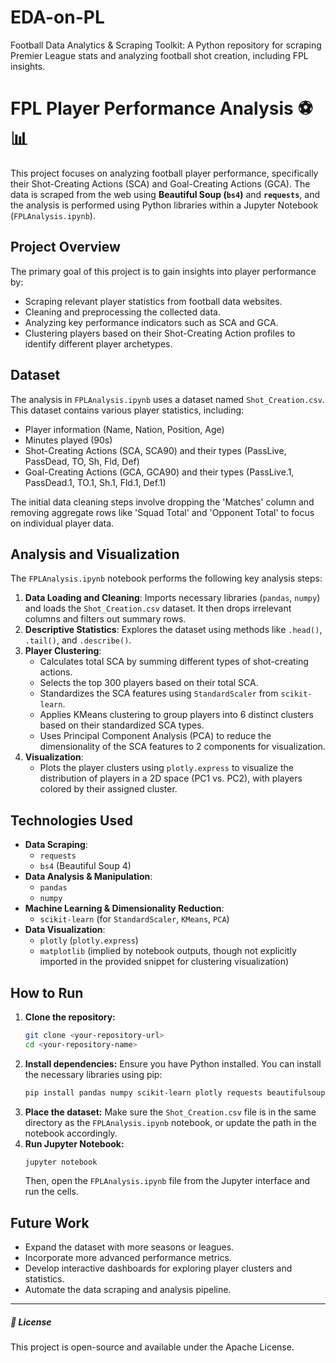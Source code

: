# EDA-on-PL
Football Data Analytics &amp; Scraping Toolkit: A Python repository for scraping Premier League stats and analyzing football shot creation, including FPL insights.

# FPL Player Performance Analysis ⚽📊

This project focuses on analyzing football player performance, specifically their Shot-Creating Actions (SCA) and Goal-Creating Actions (GCA). The data is scraped from the web using **Beautiful Soup (`bs4`)** and **`requests`**, and the analysis is performed using Python libraries within a Jupyter Notebook (`FPLAnalysis.ipynb`).

## Project Overview

The primary goal of this project is to gain insights into player performance by:
* Scraping relevant player statistics from football data websites.
* Cleaning and preprocessing the collected data.
* Analyzing key performance indicators such as SCA and GCA.
* Clustering players based on their Shot-Creating Action profiles to identify different player archetypes.

## Dataset

The analysis in `FPLAnalysis.ipynb` uses a dataset named `Shot_Creation.csv`. This dataset contains various player statistics, including:
* Player information (Name, Nation, Position, Age)
* Minutes played (90s)
* Shot-Creating Actions (SCA, SCA90) and their types (PassLive, PassDead, TO, Sh, Fld, Def)
* Goal-Creating Actions (GCA, GCA90) and their types (PassLive.1, PassDead.1, TO.1, Sh.1, Fld.1, Def.1)

The initial data cleaning steps involve dropping the 'Matches' column and removing aggregate rows like 'Squad Total' and 'Opponent Total' to focus on individual player data.

## Analysis and Visualization

The `FPLAnalysis.ipynb` notebook performs the following key analysis steps:
1.  **Data Loading and Cleaning**: Imports necessary libraries (`pandas`, `numpy`) and loads the `Shot_Creation.csv` dataset. It then drops irrelevant columns and filters out summary rows.
2.  **Descriptive Statistics**: Explores the dataset using methods like `.head()`, `.tail()`, and `.describe()`.
3.  **Player Clustering**:
    * Calculates total SCA by summing different types of shot-creating actions.
    * Selects the top 300 players based on their total SCA.
    * Standardizes the SCA features using `StandardScaler` from `scikit-learn`.
    * Applies KMeans clustering to group players into 6 distinct clusters based on their standardized SCA types.
    * Uses Principal Component Analysis (PCA) to reduce the dimensionality of the SCA features to 2 components for visualization.
4.  **Visualization**:
    * Plots the player clusters using `plotly.express` to visualize the distribution of players in a 2D space (PC1 vs. PC2), with players colored by their assigned cluster.

## Technologies Used

* **Data Scraping**:
    * `requests`
    * `bs4` (Beautiful Soup 4)
* **Data Analysis & Manipulation**:
    * `pandas`
    * `numpy`
* **Machine Learning & Dimensionality Reduction**:
    * `scikit-learn` (for `StandardScaler`, `KMeans`, `PCA`)
* **Data Visualization**:
    * `plotly` (`plotly.express`)
    * `matplotlib` (implied by notebook outputs, though not explicitly imported in the provided snippet for clustering visualization)

## How to Run

1.  **Clone the repository:**
    ```bash
    git clone <your-repository-url>
    cd <your-repository-name>
    ```
2.  **Install dependencies:**
    Ensure you have Python installed. You can install the necessary libraries using pip:
    ```bash
    pip install pandas numpy scikit-learn plotly requests beautifulsoup4 jupyter
    ```
3.  **Place the dataset:**
    Make sure the `Shot_Creation.csv` file is in the same directory as the `FPLAnalysis.ipynb` notebook, or update the path in the notebook accordingly.
4.  **Run Jupyter Notebook:**
    ```bash
    jupyter notebook
    ```
    Then, open the `FPLAnalysis.ipynb` file from the Jupyter interface and run the cells.

## Future Work

* Expand the dataset with more seasons or leagues.
* Incorporate more advanced performance metrics.
* Develop interactive dashboards for exploring player clusters and statistics.
* Automate the data scraping and analysis pipeline.

---
##### 📄 License
This project is open-source and available under the Apache License.

